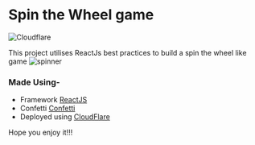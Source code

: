 # Spin the Wheel game
![Cloudflare](https://img.shields.io/badge/Cloudflare-F38020?style=for-the-badge&logoColor=white&label=Powered%20By)

This project utilises ReactJs best practices to build a spin the wheel like game 
![spinner](https://user-images.githubusercontent.com/77246158/206507735-f6674a7e-accb-4e29-8ce6-a9cb5bf58bd6.png)


### Made Using-
- Framework [ReactJS](https://reactjs.org/)
- Confetti [Confetti](https://github.com/Agezao/confetti-js)
- Deployed using [CloudFlare](https://pages.dev)

Hope you enjoy it!!!
